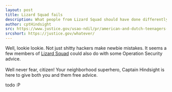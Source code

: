 ```yaml
---
layout: post
title: Lizard Squad fails
description: What people from Lizard Squad should have done differently
author: cptHindsight
src: https://www.justice.gov/usao-ndil/pr/american-and-dutch-teenagers-arrested-criminal-charges-alledgedly-operating
srcshort: https://justice.gov/whatever/
---
```


Well, lookie lookie. Not just shitty hackers make newbie mistakes. It seems a few members of <a href="https://en.wikipedia.org/wiki/Lizard_Squad">Lizard Squad</a> could also do with some Operation Security advice.
<br><br>Well never fear, citizen! Your neighborhood superhero, Captain Hindsight is here to give both you and them free advice.


todo :P
